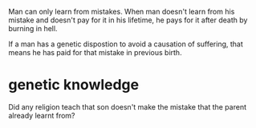 Man can only learn from mistakes. When man doesn't learn from his mistake and doesn't pay for it in his lifetime, he pays for it after death by burning in hell. 

If a man has a genetic dispostion to avoid a causation of suffering, that means he has paid for that mistake in previous birth.
# genetic knowledge

Did any religion teach that son doesn't make the mistake that the parent already learnt from?

